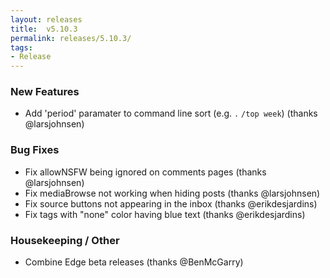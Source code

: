 ```yaml
---
layout: releases
title:  v5.10.3
permalink: releases/5.10.3/
tags:
- Release
---
```


### New Features

- Add 'period' paramater to command line sort (e.g. `.` `/top week`) (thanks @larsjohnsen)

### Bug Fixes

- Fix allowNSFW being ignored on comments pages (thanks @larsjohnsen)
- Fix mediaBrowse not working when hiding posts (thanks @larsjohnsen)
- Fix source buttons not appearing in the inbox (thanks @erikdesjardins)
- Fix tags with "none" color having blue text (thanks @erikdesjardins)

### Housekeeping / Other

- Combine Edge beta releases (thanks @BenMcGarry)
